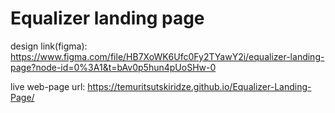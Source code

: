# Equalizer landing page

design link(figma): https://www.figma.com/file/HB7XoWK6Ufc0Fy2TYawY2i/equalizer-landing-page?node-id=0%3A1&t=bAv0p5hun4pUoSHw-0

live web-page url: https://temuritsutskiridze.github.io/Equalizer-Landing-Page/